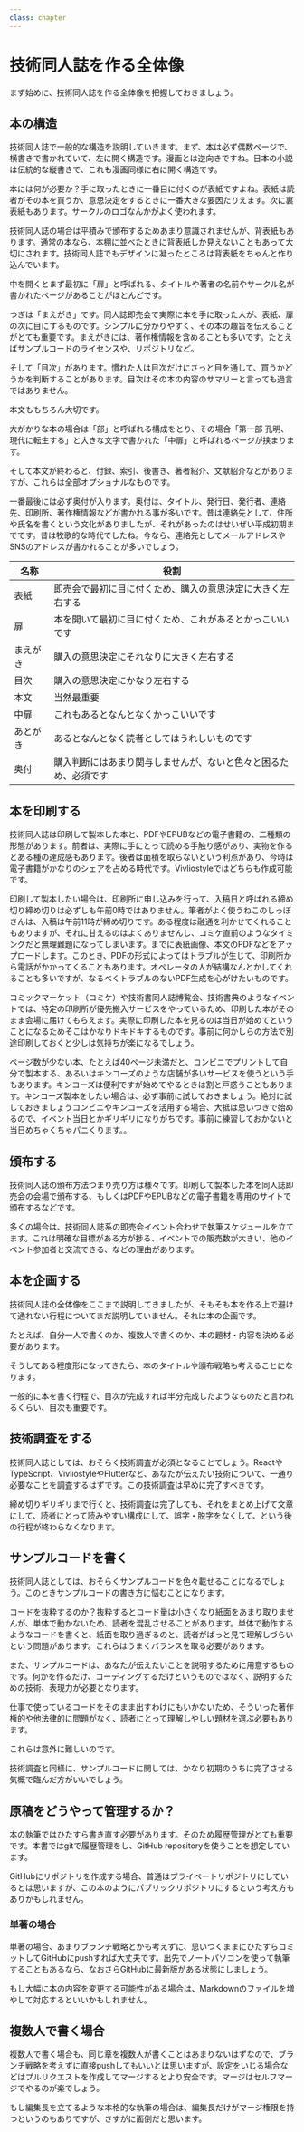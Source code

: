 ```yaml
---
class: chapter
---
```


# 技術同人誌を作る全体像

まず始めに、技術同人誌を作る全体像を把握しておきましょう。

## 本の構造

技術同人誌で一般的な構造を説明していきます。まず、本は必ず偶数ページで、横書きで書かれていて、左に開く構造です。漫画とは逆向きですね。日本の小説は伝統的な縦書きで、これも漫画同様に右に開く構造です。

本には何が必要か？手に取ったときに一番目に付くのが表紙ですよね。表紙は読者がその本を買うか、意思決定をするときに一番大きな要因たりえます。次に裏表紙もあります。サークルのロゴなんかがよく使われます。

技術同人誌の場合は平積みで頒布するためあまり意識されませんが、背表紙もあります。通常の本なら、本棚に並べたときに背表紙しか見えないこともあって大切にされます。技術同人誌でもデザインに凝ったところは背表紙をちゃんと作り込んでいます。

中を開くとまず最初に「扉」と呼ばれる、タイトルや著者の名前やサークル名が書かれたページがあることがほとんどです。

つぎは「まえがき」です。同人誌即売会で実際に本を手に取った人が、表紙、扉の次に目にするものです。シンプルに分かりやすく、その本の趣旨を伝えることがとても重要です。まえがきには、著作権情報を含めることも多いです。たとえばサンプルコードのライセンスや、リポジトリなど。

そして「目次」があります。慣れた人は目次だけにさっと目を通して、買うかどうかを判断することがあります。目次はその本の内容のサマリーと言っても過言ではありません。

本文ももちろん大切です。

大がかりな本の場合は「部」と呼ばれる構成をとり、その場合「第一部 孔明、現代に転生する」と大きな文字で書かれた「中扉」と呼ばれるページが挟まります。

そして本文が終わると、付録、索引、後書き、著者紹介、文献紹介などがありますが、これらは全部オプショナルなものです。

一番最後には必ず奥付が入ります。奥付は、タイトル、発行日、発行者、連絡先、印刷所、著作権情報などが書かれる事が多いです。昔は連絡先として、住所や氏名を書くという文化がありましたが、それがあったのはせいぜい平成初期までです。昔は牧歌的な時代でしたね。今なら、連絡先としてメールアドレスやSNSのアドレスが書かれることが多いでしょう。

|名称|役割|
|---|----|
|表紙|即売会で最初に目に付くため、購入の意思決定に大きく左右する|
|扉|本を開いて最初に目に付くため、これがあるとかっこいいです|
|まえがき|購入の意思決定にそれなりに大きく左右する|
|目次|購入の意思決定にかなり左右する|
|本文|当然最重要|
|中扉|これもあるとなんとなくかっこいいです|
|あとがき|あるとなんとなく読者としてはうれしいものです|
|奥付|購入判断にはあまり関与しませんが、ないと色々と困るため、必須です|

## 本を印刷する

技術同人誌は印刷して製本した本と、PDFやEPUBなどの電子書籍の、二種類の形態があります。前者は、実際に手にとって読める手触り感があり、実物を作るとある種の達成感もあります。後者は面積を取らないという利点があり、今時は電子書籍がかなりのシェアを占める時代です。Vivliostyleではどちらも作成可能です。

印刷して製本したい場合は、印刷所に申し込みを行って、入稿日と呼ばれる締め切り<span class="footnote">締め切りは必ずしも午前0時ではありません。筆者がよく使うねこのしっぽさんは、入稿は午前11時が締め切りです。ある程度は融通を利かせてくれることもありますが、それに甘えるのはよくありませんし、コミケ直前のようなタイミングだと無理難題になってしまいます。</span>までに表紙画像、本文のPDFなどをアップロードします。このとき、PDFの形式によってはトラブルが生じて、印刷所から電話がかかってくることもあります。オペレータの人が結構なんとかしてくれることも多いですが、なるべくトラブルのないPDF生成を心がけたいものです。

コミックマーケット（コミケ）や技術書同人誌博覧会、技術書典のようなイベントでは、特定の印刷所が優先搬入サービスをやっているため、印刷した本がそのまま会場に届けてもらえます。実際に印刷した本を見るのは当日が始めてということになるためそこはかなりドキドキするものです。事前に何かしらの方法で別途印刷しておくと少しは気持ちが楽になるでしょう。

ページ数が少ない本、たとえば40ページ未満だと、コンビニでプリントして自分で製本する、あるいはキンコーズのような店舗が多いサービスを使うという手もあります。キンコーズは便利ですが始めてやるときは割と戸惑うこともあります。キンコーズ製本をしたい場合は、必ず事前に試しておきましょう。絶対に試しておきましょう<span class="footnote">コンビニやキンコーズを活用する場合、大抵は思いつきで始めるので、イベント当日とかギリギリになりがちです。事前に練習しておかないと当日めちゃくちゃパニくります。</span>。

## 頒布する

技術同人誌の頒布方法<span class="footnote">つまり売り方</span>は様々です。印刷して製本した本を同人誌即売会の会場で頒布する、もしくはPDFやEPUBなどの電子書籍を専用のサイトで頒布するなどです。

多くの場合は、技術同人誌系の即売会イベント合わせで執筆スケジュールを立てます。これは明確な目標がある方が捗る、イベントでの販売数が大きい、他のイベント参加者と交流できる、などの理由があります。


## 本を企画する

技術同人誌の全体像をここまで説明してきましたが、そもそも本を作る上で避けて通れない行程についてまだ説明していません。それは本の企画です。

たとえば、自分一人で書くのか、複数人で書くのか、本の題材・内容を決める必要があります。

そうしてある程度形になってきたら、本のタイトルや頒布戦略も考えることになります。

一般的に本を書く行程で、目次が完成すれば半分完成したようなものだと言われるくらい、目次も重要です。

## 技術調査をする

技術同人誌としては、おそらく技術調査が必須となることでしょう。ReactやTypeScript、VivliostyleやFlutterなど、あなたが伝えたい技術について、一通り必要なことを調査するはずです。この技術調査は早めに完了すべきです。

締め切りギリギリまで行くと、技術調査は完了しても、それをまとめ上げて文章にして、読者にとって読みやすい構成にして、誤字・脱字をなくして、という後の行程が終わらなくなります。

## サンプルコードを書く

技術同人誌としては、おそらくサンプルコードを色々載せることになるでしょう。このときサンプルコードの書き方に悩むことになります。

コードを抜粋するのか？抜粋するとコード量は小さくなり紙面をあまり取りませんが、単体で動かないため、読者を混乱させることがあります。単体で動作するようなコードを書くと、紙面を取り過ぎるのと、読者がぱっと見て理解しづらいという問題があります。これらはうまくバランスを取る必要があります。

また、サンプルコードは、あなたが伝えたいことを説明するために用意するものです。何かを作るだけ、コーディングするだけというものではなく、説明するための技術、表現力が必要となります。

仕事で使っているコードをそのまま出すわけにもいかないため、そういった著作権的や他法律的に問題がなく、読者にとって理解しやしい題材を選ぶ必要もあります。

これらは意外に難しいのです。

技術調査と同様に、サンプルコードに関しては、かなり初期のうちに完了させる気概で臨んだ方がいいでしょう。

## 原稿をどうやって管理するか？

本の執筆ではひたすら書き直す必要があります。そのため履歴管理がとても重要です。本書ではgitで履歴管理をし、GitHub repositoryを使うことを想定しています。

GitHubにリポジトリを作成する場合、普通はプライベートリポジトリにしているとは思いますが、この本のようにパブリックリポジトリにするという考え方もありかもしれません。

### 単著の場合

単著の場合、あまりブランチ戦略とかも考えずに、思いつくままにひたすらコミットしてGitHubにpushすれば大丈夫です。出先でノートパソコンを使って執筆することもあるなら、なおさらGitHubに最新版がある状態にしましょう。

もし大幅に本の内容を変更する可能性がある場合は、Markdownのファイルを増やして対応するといいかもしれません。

## 複数人で書く場合

複数人で書く場合も、同じ章を複数人が書くことはあまりないはずなので、ブランチ戦略を考えずに直接pushしてもいいとは思いますが、設定をいじる場合などはプルリクエストを作成してマージするとより安全です。マージはセルフマージでやるのが楽でしょう。

もし編集長を立てるような本格的な執筆の場合は、編集長だけがマージ権限を持つというのもありですが、さすがに面倒だと思います。
